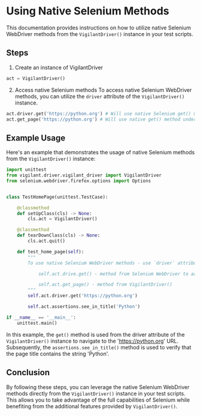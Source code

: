 # Using Native Selenium Methods
This documentation provides instructions on how to utilize native Selenium WebDriver methods from the `VigilantDriver()`
instance in your test scripts.

## Steps
1. Create an instance of VigilantDriver

```python
act = VigilantDriver()
```
2. Access native Selenium methods
To access native Selenium WebDriver methods, you can utilize the `driver` attribute of the `VigilantDriver()` instance.

```python
act.driver.get('https://python.org') # Will use native Selenium get() method
act.get_page('https://python.org') # Will use native get() method under the hood.
```

## Example Usage
Here's an example that demonstrates the usage of native Selenium methods from the `VigilantDriver()` instance:

```python
import unittest
from vigilant.driver.vigilant_driver import VigilantDriver
from selenium.webdriver.firefox.options import Options


class TestHomePage(unittest.TestCase):

    @classmethod
    def setUpClass(cls) -> None:
        cls.act = VigilantDriver()

    @classmethod
    def tearDownClass(cls) -> None:
        cls.act.quit()

    def test_home_page(self):
        """
        To use native Selenium WebDriver methods - use `driver` attribute

            self.act.drive.get() - method from Selenium WebDriver to access page

            self.act.get_page() - method from VigilantDriver()
        """
        self.act.driver.get('https://python.org')

        self.act.assertions.see_in_title('Python')

if __name__ == '__main__':
    unittest.main()

```
In this example, the `get()` method is used from the driver attribute of the `VigilantDriver()` instance to navigate to
the 'https://python.org' URL. Subsequently, the `assertions.see_in_title()` method is used to verify that the page title 
contains the string 'Python'.

## Conclusion
By following these steps, you can leverage the native Selenium WebDriver methods directly from the `VigilantDriver()` 
instance in your test scripts. This allows you to take advantage of the full capabilities of Selenium while benefiting 
from the additional features provided by `VigilantDriver()`.